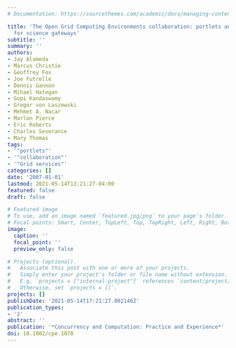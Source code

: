 ```yaml
---
# Documentation: https://sourcethemes.com/academic/docs/managing-content/

title: 'The Open Grid Computing Environments collaboration: portlets and services
  for science gateways'
subtitle: ''
summary: ''
authors:
- Jay Alameda
- Marcus Christie
- Geoffrey Fox
- Joe Futrelle
- Dennis Gannon
- Mihael Hategan
- Gopi Kandaswamy
- Gregor von Laszewski
- Mehmet A. Nacar
- Marlon Pierce
- Eric Roberts
- Charles Severance
- Mary Thomas
tags:
- '"portlets"'
- '"collaboration"'
- '"Grid services"'
categories: []
date: '2007-01-01'
lastmod: 2021-05-14T13:21:27-04:00
featured: false
draft: false

# Featured image
# To use, add an image named `featured.jpg/png` to your page's folder.
# Focal points: Smart, Center, TopLeft, Top, TopRight, Left, Right, BottomLeft, Bottom, BottomRight.
image:
  caption: ''
  focal_point: ''
  preview_only: false

# Projects (optional).
#   Associate this post with one or more of your projects.
#   Simply enter your project's folder or file name without extension.
#   E.g. `projects = ["internal-project"]` references `content/project/deep-learning/index.md`.
#   Otherwise, set `projects = []`.
projects: []
publishDate: '2021-05-14T17:21:27.002146Z'
publication_types:
- '2'
abstract: ''
publication: '*Concurrency and Computation: Practice and Experience*'
doi: 10.1002/cpe.1078
---
```


